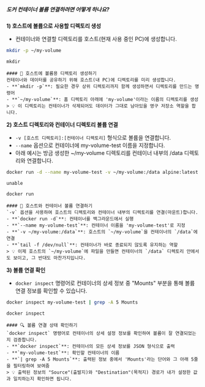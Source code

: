 ##### 도커 컨테이너 볼륨 연결하려면 어떻게 하나요? #####

**1) 호스트에 볼륨으로 사용할 디렉토리 생성**

* 컨테이너와 연결할 디렉토리를 호스트(현재 사용 중인 PC)에 생성합니다.

```bash
mkdir -p ~/my-volume
```

```tech
mkdir
```
```desc
#### 📂 호스트에 볼륨용 디렉토리 생성하기
컨테이너와 데이터를 공유하기 위해 호스트(내 PC)에 디렉토리를 미리 생성합니다.
- **`mkdir -p`**: 필요한 경우 상위 디렉토리까지 함께 생성하면서 디렉토리를 만드는 명령어
- **`~/my-volume`**: 홈 디렉토리 아래에 'my-volume'이라는 이름의 디렉토리를 생성
> 💡 이 디렉토리는 컨테이너가 삭제되어도 데이터가 그대로 남아있을 영구 저장소 역할을 합니다.
```

**2) 호스트 디렉토리와 컨테이너 디렉토리 볼륨 연결**

* `-v [호스트 디렉토리]:[컨테이너 디렉토리]` 형식으로 볼륨을 연결합니다.
* `--name` 옵션으로 컨테이너에 my-volume-test 이름을 지정합니다.
* 아래 예시는 방금 생성한 ~/my-volume 디렉토리를 컨테이너 내부의 /data 디렉토리와 연결합니다.

```bash
docker run -d --name my-volume-test -v ~/my-volume:/data alpine:latest tail -f /dev/null
```
```no-err-check
unable
```

```tech
docker run
```
```desc
#### 🔗 호스트와 컨테이너 볼륨 연결하기
`-v` 옵션을 사용하여 호스트의 디렉토리와 컨테이너 내부의 디렉토리를 연결(마운트)합니다.
- **`docker run -d`**: 컨테이너를 백그라운드에서 실행
- **`--name my-volume-test`**: 컨테이너 이름을 'my-volume-test'로 지정
- **`-v ~/my-volume:/data`**: 호스트의 `~/my-volume`을 컨테이너의 `/data`에 연결
- **`tail -f /dev/null`**: 컨테이너가 바로 종료되지 않도록 유지하는 역할
> 💡 이제 호스트의 `~/my-volume`에 파일을 만들면 컨테이너의 `/data` 디렉토리 안에서도 보이고, 그 반대도 마찬가지입니다.
```

**3) 볼륨 연결 확인**

* `docker inspect` 명령어로 컨테이너의 상세 정보 중 "Mounts" 부분을 통해 볼륨 연결 정보를 확인할 수 있습니다.

```bash
docker inspect my-volume-test | grep -A 5 Mounts
```

```tech
docker inspect
```
```desc
#### 🔍 볼륨 연결 상태 확인하기
`docker inspect` 명령어로 컨테이너의 상세 설정 정보를 확인하여 볼륨이 잘 연결되었는지 검증합니다.
- **`docker inspect`**: 컨테이너의 모든 상세 정보를 JSON 형식으로 출력
- **`my-volume-test`**: 확인할 컨테이너의 이름
- **`| grep -A 5 Mounts`**: 출력된 정보 중에서 'Mounts'라는 단어와 그 아래 5줄을 필터링하여 보여줌
> 💡 출력된 정보의 "Source"(출발지)와 "Destination"(목적지) 경로가 내가 설정한 값과 일치하는지 확인하면 됩니다.
```
